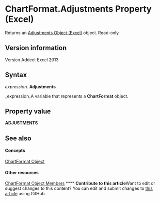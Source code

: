 
# ChartFormat.Adjustments Property (Excel)

Returns an  [Adjustments Object (Excel)](c69c4bbf-5687-f453-e238-28d4b98d4808.md) object. Read-only


## Version information

Version Added: Excel 2013 


## Syntax

 _expression_. **Adjustments**

 _expression_A variable that represents a  **ChartFormat** object.


## Property value

 **ADJUSTMENTS**


## See also


#### Concepts


 [ChartFormat Object](edac71b7-ed38-6658-2cbf-6493dc1ad3ed.md)
#### Other resources


 [ChartFormat Object Members](d06de08a-72d0-46d3-e06a-86e432a9a334.md)
****   **Contribute to this article**Want to edit or suggest changes to this content? You can edit and submit changes to  [this article](https://github.com/jhershey00/VBA_Excel_Test/OpenXMLCon/articles/4d3f15bd-b11b-8220-fd5f-5a4e6a5ddba4.md) using GitHub.

